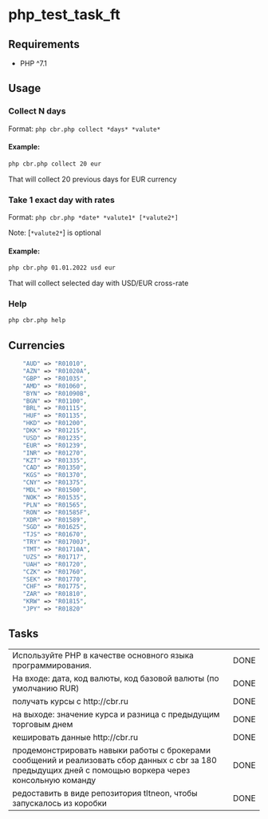 # php_test_task_ft
## Requirements
* PHP ^7.1
## Usage
### Collect N days
Format: `php cbr.php collect *days* *valute*`
#### Example:
```bash
php cbr.php collect 20 eur
```
That will collect 20 previous days for EUR currency



### Take 1 exact day with rates
Format: `php cbr.php *date* *valute1* [*valute2*]`

Note: [`*valute2*`] is optional
#### Example:
```bash
php cbr.php 01.01.2022 usd eur
```
That will collect selected day with USD/EUR cross-rate


### Help
```bash
php cbr.php help
```

## Currencies
```php
    "AUD" => "R01010",
    "AZN" => "R01020A",
    "GBP" => "R01035",
    "AMD" => "R01060",
    "BYN" => "R01090B",
    "BGN" => "R01100",
    "BRL" => "R01115",
    "HUF" => "R01135",
    "HKD" => "R01200",
    "DKK" => "R01215",
    "USD" => "R01235",
    "EUR" => "R01239",
    "INR" => "R01270",
    "KZT" => "R01335",
    "CAD" => "R01350",
    "KGS" => "R01370",
    "CNY" => "R01375",
    "MDL" => "R01500",
    "NOK" => "R01535",
    "PLN" => "R01565",
    "RON" => "R01585F",
    "XDR" => "R01589",
    "SGD" => "R01625",
    "TJS" => "R01670",
    "TRY" => "R01700J",
    "TMT" => "R01710A",
    "UZS" => "R01717",
    "UAH" => "R01720",
    "CZK" => "R01760",
    "SEK" => "R01770",
    "CHF" => "R01775",
    "ZAR" => "R01810",
    "KRW" => "R01815",
    "JPY" => "R01820"
```
## Tasks
<table>
<tr><td>
Используйте PHP в качестве основного языка 
программирования.
</td><td>DONE</td></tr>
<tr><td>На входе: дата, код валюты, код базовой валюты (по 
умолчанию RUR)</td><td>DONE</td></tr>
<tr><td>получать курсы с http://cbr.ru</td><td>DONE</td></tr>
<tr><td>на выходе: значение курса и разница с предыдущим торговым 
днем</td><td>DONE</td></tr>
<tr><td>кешировать данные http://cbr.ru</td><td>DONE</td></tr>
<tr><td>продемонстрировать навыки работы с брокерами сообщений и 
реализовать сбор данных с cbr за 180 предыдущих дней с 
помощью воркера через консольную команду</td><td>DONE</td></tr>
<tr><td>редоставить в виде репозитория tltneon, чтобы запускалось из коробки</td><td>DONE</td></tr>
</table>